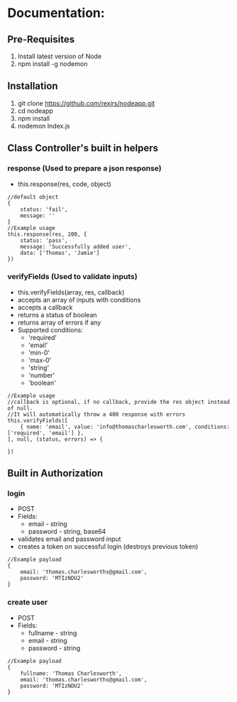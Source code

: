 # Documentation:

## Pre-Requisites
1. Install latest version of Node
2. npm install -g nodemon

## Installation
1. git clone https://github.com/rexjrs/nodeapp.git
2. cd nodeapp
3. npm install
4. nodemon Index.js

## Class Controller's built in helpers

### response (Used to prepare a json response)
- this.response(res, code, object)
```
//default object
{
    status: 'fail',
    message: ''
}
//Example usage
this.response(res, 200, {
    status: 'pass',
    message: 'Successfully added user',
    data: ['Thomas', 'Jamie']
})
```

### verifyFields (Used to validate inputs)
- this.verifyFields(array, res, callback)
- accepts an array of inputs with conditions
- accepts a callback
- returns a status of boolean
- returns array of errors if any
- Supported conditions: 
    - 'required'
    - 'email'
    - 'min-0' 
    - 'max-0'
    - 'string'
    - 'number'
    - 'boolean'
```
//Example usage
//callback is optional, if no callback, provide the res object instead of null. 
//It will automatically throw a 400 response with errors
this.verifyFields([
    { name: 'email', value: 'info@thomascharlesworth.com', conditions: ['required', 'email'] },
], null, (status, errors) => {

})
```

## Built in Authorization

### login
- POST
- Fields:
    - email - string
    - password - string, base64
- validates email and password input
- creates a token on successful login (destroys previous token)
```
//Example payload
{
    email: 'thomas.charlesworths@gmail.com',
    password: 'MTIzNDU2'
}
```
### create user
- POST
- Fields:
    - fullname - string
    - email - string
    - password - string
```
//Example payload
{
    fullname: 'Thomas Charlesworth',
    email: 'thomas.charlesworths@gmail.com',
    password: 'MTIzNDU2'
}
```